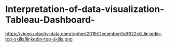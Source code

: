 # Interpretation-of-data-visualization-Tableau-Dashboard-
https://video.udacity-data.com/topher/2019/December/5df922c6_linkedin-top-skills/linkedin-top-skills.png
